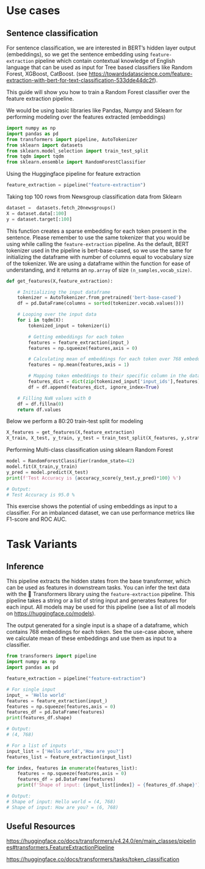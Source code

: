 # Use cases

## Sentence classification

For sentence classification, we are interested in BERT’s hidden layer output (embeddings), so we get the sentence embedding using
`feature-extraction` pipeline which contain contextual knowledge of English language that can be used as input for Tree based classifiers like Random Forest, XGBoost, CatBoost. 
(see https://towardsdatascience.com/feature-extraction-with-bert-for-text-classification-533dde44dc2f).

This guide will show you how to train a Random Forest classifier over the feature extraction pipeline.

We would be using basic libraries like Pandas, Numpy and Sklearn for performing modeling over the features extracted (embeddings)
```python
import numpy as np
import pandas as pd
from transformers import pipeline, AutoTokenizer
from sklearn import datasets
from sklearn.model_selection import train_test_split
from tqdm import tqdm
from sklearn.ensemble import RandomForestClassifier
```

Using the Huggingface pipeline for feature extraction

```python
feature_extraction = pipeline("feature-extraction")
```

Taking top 100 rows from Newsgroup classification data from Sklearn

```python
dataset =  datasets.fetch_20newsgroups()
X = dataset.data[:100]
y = dataset.target[:100]
```
This function creates a sparse embedding for each token present in the sentence. Please remember to use the same tokenizer that you would be using while calling the `feature-extraction` pipeline. As the default, BERT tokenizer used in the pipeline is bert-base-cased, so we use the same for initializing the dataframe with number of columns equal to vocabulary size of the tokenizer. We are using a dataframe within the function for ease of understanding, and it returns an `np.array` of size `(n_samples,vocab_size)`.

```python
def get_features(X,feature_extraction):

    # Initializing the input dataframe
    tokenizer = AutoTokenizer.from_pretrained('bert-base-cased')
    df = pd.DataFrame(columns = sorted(tokenizer.vocab.values()))

    # Looping over the input data
    for i in tqdm(X):
        tokenized_input = tokenizer(i)

        # Getting embeddings for each token
        features = feature_extraction(input_)
        features = np.squeeze(features,axis = 0)

        # Calculating mean of embeddings for each token over 768 embedding values
        features = np.mean(features,axis = 1)

        # Mapping token embeddings to their specific column in the data-frame
        features_dict = dict(zip(tokenized_input['input_ids'],features))
        df = df.append(features_dict, ignore_index=True)

    # Filling NaN values with 0
    df = df.fillna(0)
    return df.values
```
Below we perform a 80:20 train-test split for modeling

```python
X_features = get_features(X,feature_extraction)
X_train, X_test, y_train, y_test = train_test_split(X_features, y,stratify = y, test_size=0.2, random_state=42)
```

Performing Multi-class classification using sklearn Random Forest

```python
model = RandomForestClassifier(random_state=42)
model.fit(X_train,y_train)
y_pred = model.predict(X_test)
print(f'Test Accuracy is {accuracy_score(y_test,y_pred)*100} %')

# Output:
# Test Accuracy is 95.0 %
```
This exercise shows the potential of using embeddings as input to a classifier. For an imbalanced dataset, we can use performance metrics like F1-score and ROC AUC.


# Task Variants

## Inference

This pipeline extracts the hidden states from the base transformer, which can be used as features in downstream tasks. You can infer the text data with the 🤗 Transformers library using the `feature-extraction` pipeline. This pipeline takes a string or a list of string input and generates features for each input. All models may be used for this pipeline (see a list of all models on https://huggingface.co/models).

The output generated for a single input is a shape of a dataframe, which contains 768 embeddings for each token. See the use-case above, where we calculate mean of these embeddings and use them as input to a classifier.

```python
from transformers import pipeline
import numpy as np
import pandas as pd

feature_extraction = pipeline("feature-extraction")

# For single input
input_ = 'Hello world'
features = feature_extraction(input_)
features = np.squeeze(features,axis = 0)
features_df = pd.DataFrame(features)
print(features_df.shape)

# Output:
# (4, 768)

# For a list of inputs
input_list = ['Hello world','How are you?']
features_list = feature_extraction(input_list)

for index, features in enumerate(features_list):
    features = np.squeeze(features,axis = 0)
    features_df = pd.DataFrame(features)
    print(f'Shape of input: {input_list[index]} = {features_df.shape}')

# Output:
# Shape of input: Hello world = (4, 768)
# Shape of input: How are you? = (6, 768)
```
## Useful Resources

https://huggingface.co/docs/transformers/v4.24.0/en/main_classes/pipelines#transformers.FeatureExtractionPipeline

https://huggingface.co/docs/transformers/tasks/token_classification